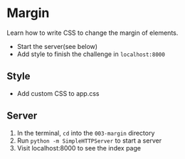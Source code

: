 # Margin
Learn how to write CSS to change the margin of elements.

* Start the server(see below)
* Add style to finish the challenge in `localhost:8000`

## Style
* Add custom CSS to app.css

## Server
1. In the terminal, `cd` into the `003-margin` directory
1. Run `python -m SimpleHTTPServer` to start a server
1. Visit localhost:8000 to see the index page
